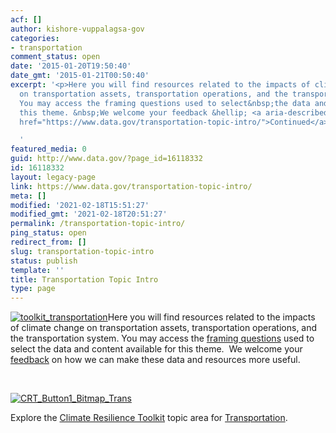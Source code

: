 ```yaml
---
acf: []
author: kishore-vuppalagsa-gov
categories:
- transportation
comment_status: open
date: '2015-01-20T19:50:40'
date_gmt: '2015-01-21T00:50:40'
excerpt: '<p>Here you will find resources related to the impacts of climate change
  on transportation assets, transportation operations, and the transportation system.
  You may access the framing questions used to select&nbsp;the data and content available&nbsp;for
  this theme. &nbsp;We welcome your feedback &hellip; <a aria-describedby="post-title-16118332"
  href="https://www.data.gov/transportation-topic-intro/">Continued</a></p>

  '
featured_media: 0
guid: http://www.data.gov/?page_id=16118332
id: 16118332
layout: legacy-page
link: https://www.data.gov/transportation-topic-intro/
meta: []
modified: '2021-02-18T15:51:27'
modified_gmt: '2021-02-18T20:51:27'
permalink: /transportation-topic-intro/
ping_status: open
redirect_from: []
slug: transportation-topic-intro
status: publish
template: ''
title: Transportation Topic Intro
type: page
---
```

[![toolkit_transportation](https://s3.amazonaws.com/bsp-ocsit-prod-east-appdata/datagov/wordpress/2014/10/toolkit_transportation-300x300.jpg)](https://s3.amazonaws.com/bsp-ocsit-prod-east-appdata/datagov/wordpress/2014/10/toolkit_transportation.jpg)Here you will find resources related to the impacts of climate change on transportation assets, transportation operations, and the transportation system. You may access the [framing questions](http://www.data.gov/climate/transportation/framing-questions-transportation/) used to select the data and content available for this theme.  We welcome your [feedback](/climate/climate-feedback/) on how we can make these data and resources more useful.


 


[![CRT_Button1_Bitmap_Trans](https://s3.amazonaws.com/bsp-ocsit-prod-east-appdata/datagov/wordpress/2014/03/CRT_Button1_Bitmap_Trans-300x118.png)](http://toolkit.climate.gov)


Explore the [Climate Resilience Toolkit](http://toolkit.climate.gov) topic area for [Transportation](http://toolkit.climate.gov/topics/transportation-and-supply-chain).


